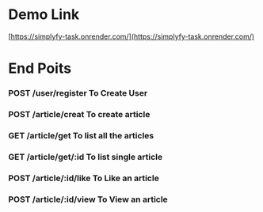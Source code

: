 # Demo Link 
[https://simplyfy-task.onrender.com/](https://simplyfy-task.onrender.com/)

# End Poits

### POST  /user/register  To Create User 

### POST /article/creat To create article

### GET /article/get To list all the articles

### GET /article/get/:id To list single article

### POST /article/:id/like To Like an article

### POST /article/:id/view To View an article
 
